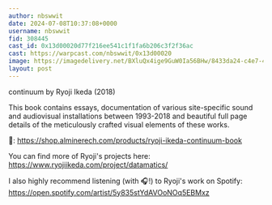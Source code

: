 ```yaml
---
author: nbswwit
date: 2024-07-08T10:37:08+0000
username: nbswwit
fid: 308445
cast_id: 0x13d00020d77f216ee541c1f1fa6b206c3f2f36ac
cast: https://warpcast.com/nbswwit/0x13d00020
image: https://imagedelivery.net/BXluQx4ige9GuW0Ia56BHw/8433da24-c4e7-4178-acbf-a978fc607200/original
layout: post
---
```

continuum by Ryoji Ikeda (2018)  
  
This book contains essays, documentation of various site-specific sound and audiovisual installations between 1993-2018 and beautiful full page details of the meticulously crafted visual elements of these works.  
  
📖: https://shop.alminerech.com/products/ryoji-ikeda-continuum-book  
  
You can find more of Ryoji's projects here:   
https://www.ryojiikeda.com/project/datamatics/  
  
I also highly recommend listening (with 🎧!) to Ryoji's work on Spotify:   
https://open.spotify.com/artist/5y835stYdAVOoNOq5EBMxz  

<img src='https://imagedelivery.net/BXluQx4ige9GuW0Ia56BHw/8433da24-c4e7-4178-acbf-a978fc607200/original' alt='' referrerpolicy='no-referrer'/>
<img src='https://imagedelivery.net/BXluQx4ige9GuW0Ia56BHw/29ba9c16-0464-4b4b-f225-782e772bb300/original' alt='' referrerpolicy='no-referrer'/>
